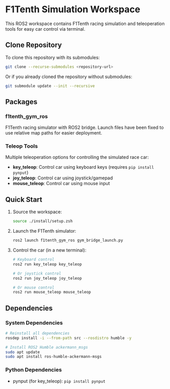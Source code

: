 # F1Tenth Simulation Workspace

This ROS2 workspace contains F1Tenth racing simulation and teleoperation tools for easy car control via terminal.

## Clone Repository

To clone this repository with its submodules:

```bash
git clone --recurse-submodules <repository-url>
```

Or if you already cloned the repository without submodules:

```bash
git submodule update --init --recursive
```

## Packages

### f1tenth_gym_ros
F1Tenth racing simulator with ROS2 bridge. Launch files have been fixed to use relative map paths for easier deployment.

### Teleop Tools
Multiple teleoperation options for controlling the simulated race car:

- **key_teleop**: Control car using keyboard keys (requires `pip install pynput`)
- **joy_teleop**: Control car using joystick/gamepad
- **mouse_teleop**: Control car using mouse input

## Quick Start

1. Source the workspace:
   ```bash
   source ./install/setup.zsh
   ```

2. Launch the F1Tenth simulator:
   ```bash
   ros2 launch f1tenth_gym_ros gym_bridge_launch.py
   ```

3. Control the car (in a new terminal):
   ```bash
   # Keyboard control
   ros2 run key_teleop key_teleop
   
   # Or joystick control
   ros2 run joy_teleop joy_teleop
   
   # Or mouse control
   ros2 run mouse_teleop mouse_teleop
   ```

## Dependencies

### System Dependencies
```bash
# Reinstall all dependencies
rosdep install -i --from-path src --rosdistro humble -y

# Install ROS2 Humble ackermann_msgs
sudo apt update
sudo apt install ros-humble-ackermann-msgs
```

### Python Dependencies
- pynput (for key_teleop): `pip install pynput`
